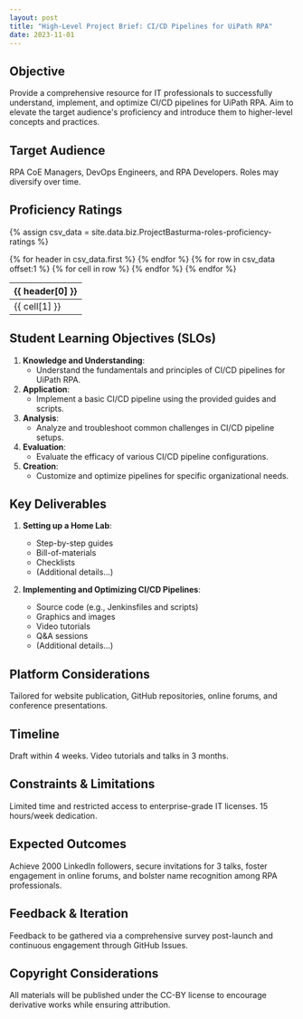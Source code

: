 ```yaml
---
layout: post
title: "High-Level Project Brief: CI/CD Pipelines for UiPath RPA"
date: 2023-11-01
---
```


## **Objective**

Provide a comprehensive resource for IT professionals to successfully understand, implement, and optimize CI/CD pipelines for UiPath RPA. Aim to elevate the target audience's proficiency and introduce them to higher-level concepts and practices.

## **Target Audience**

RPA CoE Managers, DevOps Engineers, and RPA Developers. Roles may diversify over time.

## **Proficiency Ratings**

{% assign csv_data = site.data.biz.ProjectBasturma-roles-proficiency-ratings %}

<table>
  <thead>
    <tr>
      {% for header in csv_data.first %}
        <th>{{ header[0] }}</th>
      {% endfor %}
    </tr>
  </thead>
  <tbody>
    {% for row in csv_data offset:1 %}
    <tr>
      {% for cell in row %}
        <td>{{ cell[1] }}</td>
      {% endfor %}
    </tr>
    {% endfor %}
  </tbody>
</table>

## **Student Learning Objectives (SLOs)**

1. **Knowledge and Understanding**:
   - Understand the fundamentals and principles of CI/CD pipelines for UiPath RPA.
2. **Application**:
   - Implement a basic CI/CD pipeline using the provided guides and scripts.
3. **Analysis**:
   - Analyze and troubleshoot common challenges in CI/CD pipeline setups.
4. **Evaluation**:
   - Evaluate the efficacy of various CI/CD pipeline configurations.
5. **Creation**:
   - Customize and optimize pipelines for specific organizational needs.

## **Key Deliverables**

1. **Setting up a Home Lab**:

   - Step-by-step guides
   - Bill-of-materials
   - Checklists
   - (Additional details...)

2. **Implementing and Optimizing CI/CD Pipelines**:
   - Source code (e.g., Jenkinsfiles and scripts)
   - Graphics and images
   - Video tutorials
   - Q&A sessions
   - (Additional details...)

## **Platform Considerations**

Tailored for website publication, GitHub repositories, online forums, and conference presentations.

## **Timeline**

Draft within 4 weeks. Video tutorials and talks in 3 months.

## **Constraints & Limitations**

Limited time and restricted access to enterprise-grade IT licenses. 15 hours/week dedication.

## **Expected Outcomes**

Achieve 2000 LinkedIn followers, secure invitations for 3 talks, foster engagement in online forums, and bolster name recognition among RPA professionals.

## **Feedback & Iteration**

Feedback to be gathered via a comprehensive survey post-launch and continuous engagement through GitHub Issues.

## **Copyright Considerations**

All materials will be published under the CC-BY license to encourage derivative works while ensuring attribution.

